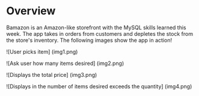 # Overview
Bamazon is an Amazon-like storefront with the MySQL skills learned this week. The app takes in orders from customers and depletes the stock from the store's inventory. The following images show the app in action!

![User picks item]
(img1.png)

![Ask user how many items desired]
(img2.png)

![Displays the total price]
(img3.png)

![Displays in the number of items desired exceeds the quantity]
(img4.png)